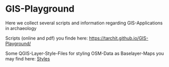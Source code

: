 # GIS-Playground
Here we collect several scripts and information regarding GIS-Applications in archaeology

Scripts (online and pdf) you finde here: https://tarchit.github.io/GIS-Playground/

Some QGIS-Layer-Style-Files for styling OSM-Data as Baselayer-Maps you may find here: [Styles](https://github.com/TArchIT/GIS-Playground/tree/master/QGIS-Styles_OSM)


